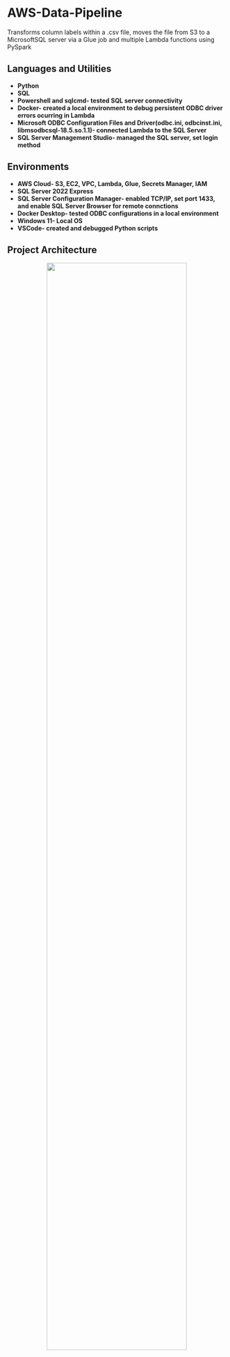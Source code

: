 # AWS-Data-Pipeline
Transforms column labels within a .csv file, moves the file from S3 to a MicrosoftSQL server via a Glue job and multiple Lambda functions using PySpark

<h2>Languages and Utilities </h2>

- <b>Python</b> 
- <b>SQL</b>
- <b>Powershell and sqlcmd- tested SQL server connectivity</b>
- <b>Docker- created a local environment to debug persistent ODBC driver errors ocurring in Lambda</b>
- <b>Microsoft ODBC Configuration Files and Driver(odbc.ini, odbcinst.ini, libmsodbcsql-18.5.so.1.1)- connected Lambda to the SQL Server </b>
- <b>SQL Server Management Studio- managed the SQL server, set login method</b>

<h2>Environments </h2>

- <b>AWS Cloud- S3, EC2, VPC, Lambda, Glue, Secrets Manager, IAM</b>
- <b>SQL Server 2022 Express</b>
- <b>SQL Server Configuration Manager- enabled TCP/IP, set port 1433, and enable SQL Server Browser for remote connctions</b>
- <b>Docker Desktop- tested ODBC configurations in a local environment</b>
- <b>Windows 11- Local OS</b>
- <b>VSCode- created and debugged Python scripts</b>

<h2>Project Architecture</h2>

<p align="center">
<img src="https://imgur.com/a/T9G7N4R.png" height="80%" width="80%"/>
